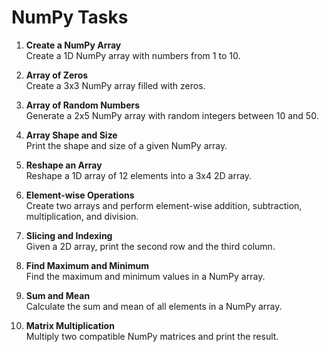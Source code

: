 # NumPy Tasks

1. **Create a NumPy Array**  
   Create a 1D NumPy array with numbers from 1 to 10.

2. **Array of Zeros**  
   Create a 3x3 NumPy array filled with zeros.

3. **Array of Random Numbers**  
   Generate a 2x5 NumPy array with random integers between 10 and 50.

4. **Array Shape and Size**  
   Print the shape and size of a given NumPy array.

5. **Reshape an Array**  
   Reshape a 1D array of 12 elements into a 3x4 2D array.

6. **Element-wise Operations**  
   Create two arrays and perform element-wise addition, subtraction, multiplication, and division.

7. **Slicing and Indexing**  
   Given a 2D array, print the second row and the third column.

8. **Find Maximum and Minimum**  
   Find the maximum and minimum values in a NumPy array.

9. **Sum and Mean**  
   Calculate the sum and mean of all elements in a NumPy array.

10. **Matrix Multiplication**  
    Multiply two compatible NumPy matrices and print the result.